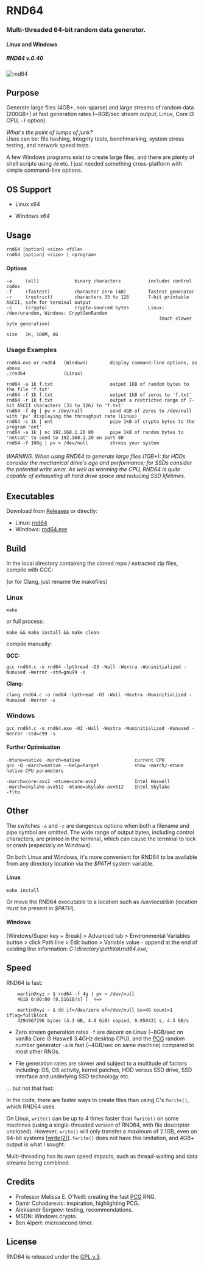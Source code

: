 
# RND64

### Multi-threaded 64-bit random data generator.

#### Linux and Windows

##### RND64 v.0.40


[1]: https://tinram.github.io/images/rnd64.png
![rnd64][1]


## Purpose

Generate large files (4GB+, non-sparse) and large streams of random data (200GB+) at fast generation rates (~8GB/sec stream output, Linux, Core i3 CPU, `-f` option).

*What's the point of lumps of junk?*  
Uses can be: file hashing, integrity tests, benchmarking, system stress testing, and network speed tests.

A few Windows programs exist to create large files, and there are plenty of shell scripts using `dd` etc. I just needed something cross-platform with simple command-line options.


## OS Support

+ Linux x64

+ Windows x64


## Usage

    rnd64 [option] <size> <file>
    rnd64 [option] <size> | <program>

#### Options

    -a     (all)             binary characters          includes control codes
    -f     (fastest)         character zero (48)        fastest generator
    -r     (restrict)        characters 33 to 126       7-bit printable ASCII, safe for terminal output
    -c     (crypto)          crypto-sourced bytes       Linux: /dev/urandom, Windows: CryptGenRandom
                                                            (much slower byte generation)

    size   1K, 100M, 8G


### Usage Examples

    rnd64.exe or rnd64   (Windows)        display command-line options, as above
    ./rnd64              (Linux)

    rnd64 -a 1k f.txt                     output 1kB of random bytes to the file 'f.txt'
    rnd64 -f 1k f.txt                     output 1kB of zeros to 'f.txt'
    rnd64 -r 1k f.txt                     output a restricted range of 7-bit ASCII characters (33 to 126) to 'f.txt'
    rnd64 -f 4g | pv > /dev/null          send 4GB of zeros to /dev/null with 'pv' displaying the throughput rate (Linux)
    rnd64 -c 1k | ent                     pipe 1kB of crypto bytes to the program 'ent'
    rnd64 -a 1k | nc 192.168.1.20 80      pipe 1kB of random bytes to 'netcat' to send to 192.168.1.20 on port 80
    rnd64 -f 100g | pv > /dev/null        stress your system


###### WARNING. When using RND64 to generate large files (1GB+): for HDDs consider the mechanical drive's age and performance; for SSDs consider the potential write wear. As well as warming the CPU, RND64 is quite capable of exhausting all hard drive space and reducing SSD lifetimes.


## Executables

Download from [Releases](https://github.com/Tinram/RND64/releases/latest) or directly:

+ Linux: [rnd64](https://github.com/Tinram/RND64/raw/master/bin/rnd64)
+ Windows: [rnd64.exe](https://github.com/Tinram/RND64/raw/master/bin/rnd64.exe)


## Build

In the local directory containing the cloned repo / extracted zip files, compile with GCC:

(or for Clang, just rename the makefiles)

### Linux

    make

or full process:

    make && make install && make clean

compile manually:

**GCC:**

    gcc rnd64.c -o rnd64 -lpthread -O3 -Wall -Wextra -Wuninitialized -Wunused -Werror -std=gnu99 -s

**Clang:**

    clang rnd64.c -o rnd64 -lpthread -O3 -Wall -Wextra -Wuninitialized -Wunused -Werror -s

### Windows

    gcc rnd64.c -o rnd64.exe -O3 -Wall -Wextra -Wuninitialized -Wunused -Werror -std=c99 -s

#### Further Optimisation

    -mtune=native -march=native                    current CPU
    gcc -Q -march=native --help=target             show -march/-mtune native CPU parameters

    -march=core-avx2 -mtune=core-avx2              Intel Haswell
    -march=skylake-avx512 -mtune=skylake-avx512    Intel Skylake
    -flto


## Other

The switches `-a` and `-c` are dangerous options when both a filename and pipe symbol are omitted. The wide range of output bytes, including control characters, are printed in the terminal, which can cause the terminal to lock or crash (especially on Windows).

On both Linux and Windows, it's more convenient for RND64 to be available from any directory location via the *$PATH* system variable.

#### Linux

    make install

Or move the RND64 executable to a location such as */usr/local/bin*  (location must be present in *$PATH*).

#### Windows

[Windows/Super key + Break] > Advanced tab > Environmental Variables button > click Path line > Edit button > Variable value - append at the end of existing line information: *C:\directory\path\to\rnd64.exe\;*


## Speed

RND64 is fast:

        martin@xyz ~ $ rnd64 -f 4g | pv > /dev/null
        4GiB 0:00:00 [8.51GiB/s] [  <=>

        martin@xyz ~ $ dd if=/dev/zero of=/dev/null bs=4G count=1 iflag=fullblock
        4294967296 bytes (4.3 GB, 4.0 GiB) copied, 0.959431 s, 4.5 GB/s

+ Zero stream generation rates `-f` are decent on Linux (~8GB/sec on vanilla Core i3 Haswell 3.4GHz desktop CPU), and the [PCG](http://www.pcg-random.org/) random number generator `-a` is fast (~4GB/sec on same machine) compared to most other RNGs.

+ File generation rates are slower and subject to a multitude of factors including: OS, OS activity, kernel patches, HDD versus SSD drive, SSD interface and underlying SSD technology etc.

... but not that fast:

In the code, there are faster ways to create files than using C's `fwrite()`, which RND64 uses.

On Linux, `write()` can be up to 4 times faster than `fwrite()` on some machines (using a single-threaded version of RND64, with file descriptor unclosed).  However, `write()` will only transfer a maximum of 2.1GB, even on 64-bit systems [[write(2)](http://man7.org/linux/man-pages/man2/write.2.html)]. `fwrite()` does not have this limitation, and 4GB+ output is what I sought.

Multi-threading has its own speed impacts, such as thread-waiting and data streams being combined.


## Credits

+ Professor Melissa E. O'Neill: creating the fast [PCG](http://www.pcg-random.org/) RNG.
+ Damir Cohadarevic: inspiration, highlighting PCG.
+ Aleksandr Sergeev: testing, recommendations.
+ MSDN: Windows crypto.
+ Ben Alpert: microsecond timer.


## License

RND64 is released under the [GPL v.3](https://www.gnu.org/licenses/gpl-3.0.html).
